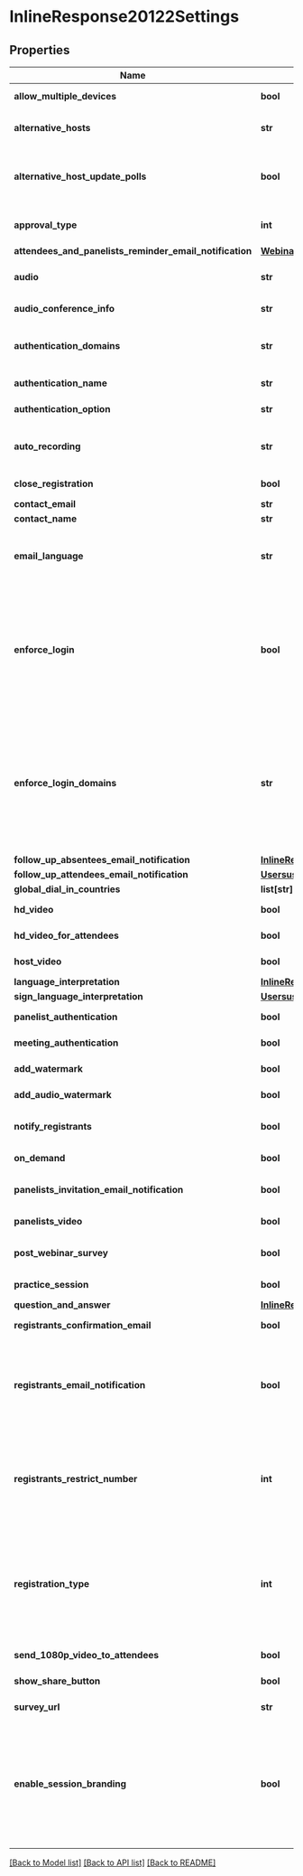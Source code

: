 # InlineResponse20122Settings

## Properties
Name | Type | Description | Notes
------------ | ------------- | ------------- | -------------
**allow_multiple_devices** | **bool** | Allow attendees to join from multiple devices. | [optional] 
**alternative_hosts** | **str** | Alternative host emails or IDs. Multiple values separated by comma. | [optional] 
**alternative_host_update_polls** | **bool** | Whether the **Allow alternative hosts to add or edit polls** feature is enabled. This requires Zoom version 5.8.0 or higher. | [optional] 
**approval_type** | **int** | &#x60;0&#x60; - Automatically approve.    &#x60;1&#x60; - Manually approve.    &#x60;2&#x60; - No registration required. | [optional] [default to Approval_typeEnum._2]
**attendees_and_panelists_reminder_email_notification** | [**WebinarswebinarIdSettingsAttendeesAndPanelistsReminderEmailNotification**](WebinarswebinarIdSettingsAttendeesAndPanelistsReminderEmailNotification.md) |  | [optional] 
**audio** | **str** | Determine how participants can join the audio portion of the webinar. | [optional] [default to 'both']
**audio_conference_info** | **str** | Third party audio conference info. | [optional] 
**authentication_domains** | **str** | If user has configured [**Sign Into Zoom with Specified Domains**](https://support.zoom.us/hc/en-us/articles/360037117472-Authentication-Profiles-for-Meetings-and-Webinars#h_5c0df2e1-cfd2-469f-bb4a-c77d7c0cca6f) option, this will list the domains that are authenticated. | [optional] 
**authentication_name** | **str** | Authentication name set in the [authentication profile](https://support.zoom.us/hc/en-us/articles/360037117472-Authentication-Profiles-for-Meetings-and-Webinars#h_5c0df2e1-cfd2-469f-bb4a-c77d7c0cca6f). | [optional] 
**authentication_option** | **str** | Webinar authentication option ID. | [optional] 
**auto_recording** | **str** | Automatic recording.   &#x60;local&#x60; - Record on local.    &#x60;cloud&#x60; -  Record on cloud.    &#x60;none&#x60; - Disabled. | [optional] [default to 'none']
**close_registration** | **bool** | Close registration after event date. | [optional] 
**contact_email** | **str** | Contact email for registration | [optional] 
**contact_name** | **str** | Contact name for registration | [optional] 
**email_language** | **str** | Set the email language to one of the following: &#x60;en-US&#x60;,&#x60;de-DE&#x60;,&#x60;es-ES&#x60;,&#x60;fr-FR&#x60;,&#x60;jp-JP&#x60;,&#x60;pt-PT&#x60;,&#x60;ru-RU&#x60;,&#x60;zh-CN&#x60;, &#x60;zh-TW&#x60;, &#x60;ko-KO&#x60;, &#x60;it-IT&#x60;, &#x60;vi-VN&#x60;. | [optional] 
**enforce_login** | **bool** | Only signed in users can join this meeting.  **This field is deprecated and will not be supported in the future.**   As an alternative, use the &#x60;meeting_authentication&#x60;, &#x60;authentication_option&#x60; and &#x60;authentication_domains&#x60; fields to understand the [authentication configurations](https://support.zoom.us/hc/en-us/articles/360037117472-Authentication-Profiles-for-Meetings-and-Webinars) set for the webinar. | [optional] 
**enforce_login_domains** | **str** | Only signed in users with specified domains can join meetings.  **This field is deprecated and will not be supported in the future.**   As an alternative, use the &#x60;meeting_authentication&#x60;, &#x60;authentication_option&#x60; and &#x60;authentication_domains&#x60; fields to understand the [authentication configurations](https://support.zoom.us/hc/en-us/articles/360037117472-Authentication-Profiles-for-Meetings-and-Webinars) set for the webinar. | [optional] 
**follow_up_absentees_email_notification** | [**InlineResponse20122SettingsFollowUpAbsenteesEmailNotification**](InlineResponse20122SettingsFollowUpAbsenteesEmailNotification.md) |  | [optional] 
**follow_up_attendees_email_notification** | [**UsersuserIdwebinarsSettingsFollowUpAttendeesEmailNotification**](UsersuserIdwebinarsSettingsFollowUpAttendeesEmailNotification.md) |  | [optional] 
**global_dial_in_countries** | **list[str]** | List of global dial-in countries | [optional] 
**hd_video** | **bool** | Default to HD video. | [optional] [default to False]
**hd_video_for_attendees** | **bool** | Whether HD video for attendees is enabled. | [optional] [default to False]
**host_video** | **bool** | Start video when host joins webinar. | [optional] 
**language_interpretation** | [**InlineResponse20122SettingsLanguageInterpretation**](InlineResponse20122SettingsLanguageInterpretation.md) |  | [optional] 
**sign_language_interpretation** | [**UsersuserIdwebinarsSettingsSignLanguageInterpretation**](UsersuserIdwebinarsSettingsSignLanguageInterpretation.md) |  | [optional] 
**panelist_authentication** | **bool** | Require panelists to authenticate to join | [optional] 
**meeting_authentication** | **bool** | Only authenticated users can join Webinar. | [optional] 
**add_watermark** | **bool** | Add watermark that identifies the viewing participant. | [optional] 
**add_audio_watermark** | **bool** | Add audio watermark that identifies the participants. | [optional] 
**notify_registrants** | **bool** | Send notification email to registrants when the host updates a webinar. | [optional] 
**on_demand** | **bool** | Make the webinar on-demand | [optional] [default to False]
**panelists_invitation_email_notification** | **bool** | Send invitation email to panelists (If &#x60;false&#x60;, do not send invitation email to panelists). | [optional] 
**panelists_video** | **bool** | Start video when panelists join webinar. | [optional] 
**post_webinar_survey** | **bool** | Zoom will open a survey page in attendees&#x27; browsers after leaving the webinar | [optional] 
**practice_session** | **bool** | Enable practice session. | [optional] [default to False]
**question_and_answer** | [**InlineResponse20122SettingsQuestionAndAnswer**](InlineResponse20122SettingsQuestionAndAnswer.md) |  | [optional] 
**registrants_confirmation_email** | **bool** | Send confirmation email to registrants | [optional] 
**registrants_email_notification** | **bool** | Send email notifications to registrants about approval, cancellation, denial of the registration. The value of this field must be set to true in order to use the &#x60;registrants_confirmation_email&#x60; field. | [optional] 
**registrants_restrict_number** | **int** | Restrict number of registrants for a webinar. By default, it is set to &#x60;0&#x60;. A &#x60;0&#x60; value means that the restriction option is disabled. Provide a number higher than 0 to restrict the webinar registrants by the that number. | [optional] [default to 0]
**registration_type** | **int** | Registration types. Only used for recurring webinars with a fixed time.    &#x60;1&#x60; - Attendees register once and can attend any of the webinar sessions.    &#x60;2&#x60; - Attendees need to register for each session in order to attend.    &#x60;3&#x60; - Attendees register once and can choose one or more sessions to attend. | [optional] [default to Registration_typeEnum._1]
**send_1080p_video_to_attendees** | **bool** | Always send 1080p video to attendees. | [optional] [default to False]
**show_share_button** | **bool** | Show social share buttons on the registration page. | [optional] 
**survey_url** | **str** | Survey url for post webinar survey | [optional] 
**enable_session_branding** | **bool** | Whether the **Webinar Session Branding** setting is enabled. This setting lets hosts visually customize a webinar by setting a session background. This also lets hosts use [Webinar Session Branding](https://support.zoom.us/hc/en-us/articles/4836268732045-Using-Webinar-Session-Branding) to set the Virtual Background for and apply name tags to hosts, alternative hosts, panelists, interpreters, and speakers. | [optional] 

[[Back to Model list]](../README.md#documentation-for-models) [[Back to API list]](../README.md#documentation-for-api-endpoints) [[Back to README]](../README.md)

